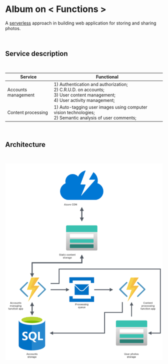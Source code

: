 # Album on < Functions >

A [serverless](https://en.wikipedia.org/wiki/Serverless_computing) approach in building web application for storing and sharing photos.

<br>

## Service description

<br>

| Service             | Functional                                                                                                                          |
|---------------------|-------------------------------------------------------------------------------------------------------------------------------------|
| Accounts management |  1) Authentication and authorization;<br> 2) C.R.U.D. on accounts;<br> 3) User content management;<br> 4) User activity management; |
| Content processing  |  1) Auto-tagging user images using computer vision technologies;<br> 2) Semantic analysis of user comments;                         |

<br>

## Architecture

<br>

![architecture](./docs/album-on-functions.png)
